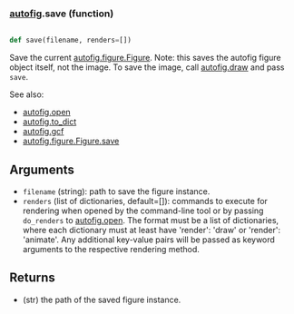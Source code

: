 ### [autofig](autofig.md).save (function)


```py

def save(filename, renders=[])

```



Save the current [autofig.figure.Figure](autofig.figure.Figure.md).  Note: this saves the autofig
figure object itself, not the image.  To save the image, call [autofig.draw](autofig.draw.md)
and pass `save`.

See also:
* [autofig.open](autofig.open.md)
* [autofig.to_dict](autofig.to_dict.md)
* [autofig.gcf](autofig.gcf.md)
* [autofig.figure.Figure.save](autofig.figure.Figure.save.md)

Arguments
-----------
* `filename` (string): path to save the figure instance.
* `renders` (list of dictionaries, default=[]): commands to execute
    for rendering when opened by the command-line tool or by passing
    `do_renders` to [autofig.open](autofig.open.md).  The format must
    be a list of dictionaries, where each dictionary must at least have
    'render': 'draw' or 'render': 'animate'.  Any additional key-value
    pairs will be passed as keyword arguments to the respective
    rendering method.

Returns
-----------
* (str) the path of the saved figure instance.

